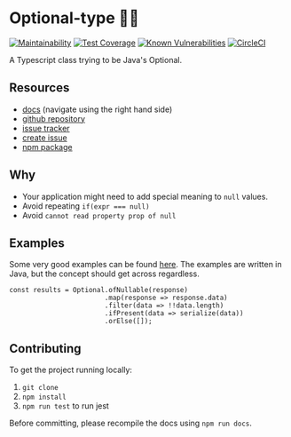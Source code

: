 # Optional-type 🤷‍♂️
[![Maintainability](https://api.codeclimate.com/v1/badges/14424b3dc99cc590b30b/maintainability)](https://codeclimate.com/github/kreatemore/optional-type/maintainability)
[![Test Coverage](https://api.codeclimate.com/v1/badges/14424b3dc99cc590b30b/test_coverage)](https://codeclimate.com/github/kreatemore/optional-type/test_coverage)
[![Known Vulnerabilities](https://snyk.io/test/github/kreatemore/optional-ts/badge.svg?targetFile=package.json)](https://snyk.io/test/github/kreatemore/optional-ts?targetFile=package.json)
[![CircleCI](https://circleci.com/gh/kreatemore/optional-type.svg?style=svg)](https://circleci.com/gh/kreatemore/optional-type)

A Typescript class trying to be Java's Optional.


## Resources
* [docs](https://kreatemore.github.io/optional-type/index.html)
(navigate using the right hand side)
* [github repository](https://github.com/kreatemore/optional-type)
* [issue tracker](https://github.com/kreatemore/optional-type/issues)
* [create issue](https://github.com/kreatemore/optional-type/issues/new/choose)
* [npm package](https://www.npmjs.com/package/optional-type) 


## Why

* Your application might need to add special meaning to `null` values.
* Avoid repeating `if(expr === null)`
* Avoid `cannot read property prop of null`


 ## Examples
 
Some very good examples can be found [here](http://www.baeldung.com/java-optional).
The examples are written in Java, but the concept should get across regardless.

```
const results = Optional.ofNullable(response)
                        .map(response => response.data)
                        .filter(data => !!data.length)
                        .ifPresent(data => serialize(data))
                        .orElse([]);
```


## Contributing

To get the project running locally:

1. `git clone`
2. `npm install`
3. `npm run test` to run jest

Before committing, please recompile the docs using `npm run docs`.
